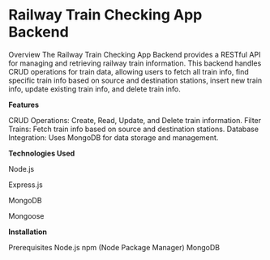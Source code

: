 # Railway Train Checking App Backend
Overview
The Railway Train Checking App Backend provides a RESTful API for managing and retrieving railway train information. This backend handles CRUD operations for train data, allowing users to fetch all train info, find specific train info based on source and destination stations, insert new train info, update existing train info, and delete train info.

**Features**

CRUD Operations: Create, Read, Update, and Delete train information.
Filter Trains: Fetch train info based on source and destination stations.
Database Integration: Uses MongoDB for data storage and management.

**Technologies Used** 

Node.js

Express.js

MongoDB

Mongoose

**Installation**

Prerequisites
Node.js
npm (Node Package Manager)
MongoDB
